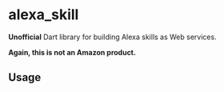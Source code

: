 # alexa\_skill
**Unofficial** Dart library for building Alexa skills as
Web services.

**Again, this is not an Amazon product.**

## Usage
